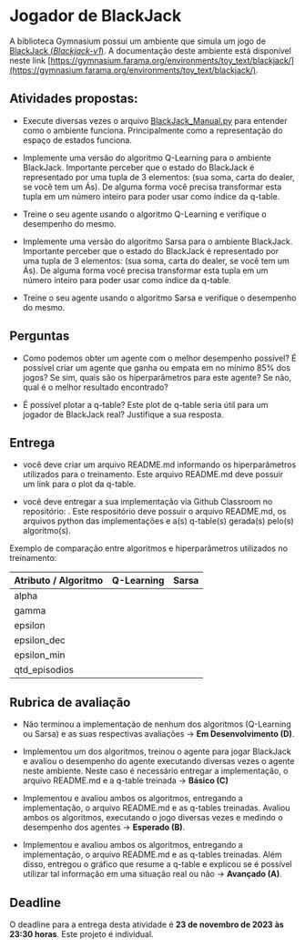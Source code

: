 # Jogador de BlackJack

A biblioteca Gymnasium possui um ambiente que simula um jogo de [BlackJack (*Blackjack-v1*)](https://gymnasium.farama.org/environments/toy_text/blackjack/). A documentação deste ambiente está disponível neste link [https://gymnasium.farama.org/environments/toy_text/blackjack/](https://gymnasium.farama.org/environments/toy_text/blackjack/). 

## Atividades propostas: 

* Execute diversas vezes o arquivo [BlackJack_Manual.py](https://github.com/Insper/rl_code/blob/main/src/part_04/BlackJack_Manual.py) para entender como o ambiente funciona. Principalmente como a representação do espaço de estados funciona. 

* Implemente uma versão do algoritmo Q-Learning para o ambiente BlackJack. Importante perceber que o estado do BlackJack é representado por uma tupla de 3 elementos: (sua soma, carta do dealer, se você tem um Ás). De alguma forma você precisa transformar esta tupla em um número inteiro para poder usar como índice da q-table.

* Treine o seu agente usando o algoritmo Q-Learning e verifique o desempenho do mesmo.

* Implemente uma versão do algoritmo Sarsa para o ambiente BlackJack. Importante perceber que o estado do BlackJack é representado por uma tupla de 3 elementos: (sua soma, carta do dealer, se você tem um Ás). De alguma forma você precisa transformar esta tupla em um número inteiro para poder usar como índice da q-table.

* Treine o seu agente usando o algoritmo Sarsa e verifique o desempenho do mesmo.

## Perguntas 

* Como podemos obter um agente com o melhor desempenho possível? É possível criar um agente que ganha ou empata em no mínimo 85% dos jogos? Se sim, quais são os hiperparâmetros para este agente? Se não, qual é o melhor resultado encontrado? 

* É possível plotar a q-table? Este plot de q-table seria útil para um jogador de BlackJack real? Justifique a sua resposta. 

## Entrega 

* você deve criar um arquivo README.md informando os hiperparâmetros utilizados para o treinamento. Este arquivo README.md deve possuir um link para o plot da q-table.

* você deve entregar a sua implementação via Github Classroom no repositório: [](). Este respositório deve possuir o arquivo README.md, os arquivos python das implementações e a(s) q-table(s) gerada(s) pelo(s) algoritmo(s).


Exemplo de comparação entre algoritmos e hiperparâmetros utilizados no treinamento:

| Atributo / Algoritmo       |  Q-Learning     | Sarsa | 
|:----------------|:----------:|:----------:|
| alpha           |            |            |
| gamma           |            |            |
| epsilon         |            |            |
| epsilon_dec     |            |            |
| epsilon_min     |            |            |
| qtd_episodios   |            |            |


## Rubrica de avaliação

* Não terminou a implementação de nenhum dos algoritmos (Q-Learning ou Sarsa) e as suas respectivas avaliações $\rightarrow$ **Em Desenvolvimento (D)**.

* Implementou um dos algoritmos, treinou o agente para jogar BlackJack e avaliou o desempenho do agente executando diversas vezes o agente neste ambiente. Neste caso é necessário entregar a implementação, o arquivo README.md e a q-table treinada $\rightarrow$ **Básico (C)**

* Implementou e avaliou ambos os algoritmos, entregando a implementação, o arquivo README.md e as q-tables treinadas. Avaliou ambos os algoritmos, executando o jogo diversas vezes e medindo o desempenho dos agentes $\rightarrow$ **Esperado (B)**. 

* Implementou e avaliou ambos os algoritmos, entregando a implementação, o arquivo README.md e as q-tables treinadas. Além disso, entregou o gráfico que resume a q-table e explicou se é possível utilizar tal informação em uma situação real ou não $\rightarrow$ **Avançado (A)**.

## Deadline

O deadline para a entrega desta atividade é **23 de novembro de 2023 às 23:30 horas**. Este projeto é individual. 

